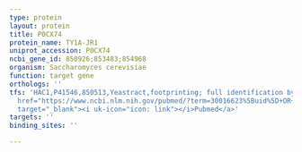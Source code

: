 ```yaml
---
type: protein
layout: protein
title: P0CX74
protein_name: TY1A-JR1
uniprot_accession: P0CX74
ncbi_gene_id: 850926;853483;854968
organism: Saccharomyces cerevisiae
function: target gene
orthologs: ''
tfs: 'HAC1,P41546,850513,Yeastract,footprinting; full identification by RNA sequencing,&ensp;<a
  href="https://www.ncbi.nlm.nih.gov/pubmed/?term=30016623%5Buid%5D+OR+24170807%5Buid%5D"
  target="_blank"><i uk-icon="icon: link"></i>Pubmed</a>'
targets: ''
binding_sites: ''

---
```

